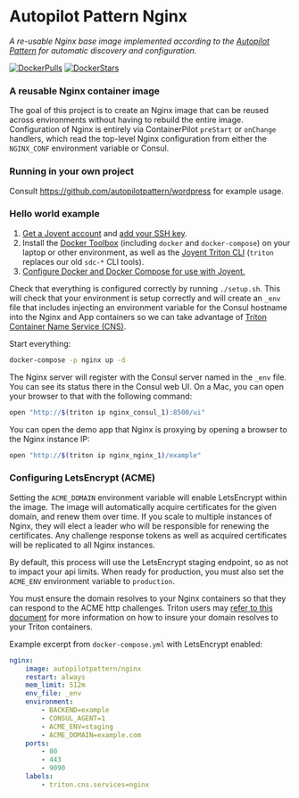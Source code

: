 Autopilot Pattern Nginx
=======================

*A re-usable Nginx base image implemented according to the [Autopilot Pattern](http://autopilotpattern.io/) for automatic discovery and configuration.*

[![DockerPulls](https://img.shields.io/docker/pulls/autopilotpattern/nginx.svg)](https://registry.hub.docker.com/u/autopilotpattern/nginx/)
[![DockerStars](https://img.shields.io/docker/stars/autopilotpattern/nginx.svg)](https://registry.hub.docker.com/u/autopilotpattern/nginx/)

### A reusable Nginx container image

The goal of this project is to create an Nginx image that can be reused across environments without having to rebuild the entire image. Configuration of Nginx is entirely via ContainerPilot `preStart` or `onChange` handlers, which read the top-level Nginx configuration from either the `NGINX_CONF` environment variable or Consul.

### Running in your own project

Consult https://github.com/autopilotpattern/wordpress for example usage.

### Hello world example

1. [Get a Joyent account](https://my.joyent.com/landing/signup/) and [add your SSH key](https://docs.joyent.com/public-cloud/getting-started).
1. Install the [Docker Toolbox](https://docs.docker.com/installation/mac/) (including `docker` and `docker-compose`) on your laptop or other environment, as well as the [Joyent Triton CLI](https://www.joyent.com/blog/introducing-the-triton-command-line-tool) (`triton` replaces our old `sdc-*` CLI tools).
1. [Configure Docker and Docker Compose for use with Joyent.](https://docs.joyent.com/public-cloud/api-access/docker)

Check that everything is configured correctly by running `./setup.sh`. This will check that your environment is setup correctly and will create an `_env` file that includes injecting an environment variable for the Consul hostname into the Nginx and App containers so we can take advantage of [Triton Container Name Service (CNS)](https://www.joyent.com/blog/introducing-triton-container-name-service).

Start everything:

```bash
docker-compose -p nginx up -d
```

The Nginx server will register with the Consul server named in the `_env` file. You can see its status there in the Consul web UI. On a Mac, you can open your browser to that with the following command:

```bash
open "http://$(triton ip nginx_consul_1):8500/ui"
```

You can open the demo app that Nginx is proxying by opening a browser to the Nginx instance IP:

```bash
open "http://$(triton ip nginx_nginx_1)/example"
```

### Configuring LetsEncrypt (ACME)

Setting the `ACME_DOMAIN` environment variable will enable LetsEncrypt within the image. The image will automatically acquire certificates for the given domain, and renew them over time. If you scale to multiple instances of Nginx, they will elect a leader who will be responsible for renewing the certificates.  Any challenge response tokens as well as acquired certificates will be replicated to all Nginx instances. 

By default, this process will use the LetsEncrypt staging endpoint, so as not to impact your api limits. When ready for production, you must also set the `ACME_ENV` environment variable to `production`. 

You must ensure the domain resolves to your Nginx containers so that they can respond to the ACME http challenges. Triton users may [refer to this document](https://docs.joyent.com/public-cloud/network/cns/faq#can-i-use-my-own-domain-name-with-triton-cns) for more information on how to insure your domain resolves to your Triton containers.

Example excerpt from `docker-compose.yml` with LetsEncrypt enabled:

```yaml
nginx:
    image: autopilotpattern/nginx
    restart: always
    mem_limit: 512m
    env_file: _env
    environment:
        - BACKEND=example
        - CONSUL_AGENT=1
        - ACME_ENV=staging
        - ACME_DOMAIN=example.com
    ports:
        - 80
        - 443
        - 9090
    labels:
        - triton.cns.services=nginx
```
